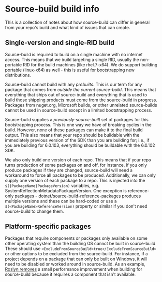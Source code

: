 # Source-build build info

This is a collection of notes about how source-build can differ in general
from your repo's build and what kind of issues that can create.

## Single-version and single-RID build

Source-build is required to build on a single machine with no internet
access.  This means that we build targeting a single RID, usually the
non-portable RID for the build machines (like rhel.7-x64).  We do
support building portable (linux-x64) as well - this is useful for
bootstrapping new distributions.

Source-build cannot build with any *prebuilts*.  This is our term for
any package that comes from *outside the current source-build*.  This means
that everything that ships out of source-build and everything that is used to
build those shipping products must come from the source-build in progress.
Packages from nuget.org, Microsoft builds, or other unrelated source-builds
cannot be used in source-build except in a limited bootstrapping process.

Source-build supplies a *previously-source-built* set of packages for this
bootstrapping process.  This is one way we have of breaking cycles in the
build.  However, none of these packages can make it to the final build output.
This also means that your repo should be buildable with the immediately
previous version of the SDK than you are building for; i.e., if you are
building for 6.0.103, everything should be buildable with the 6.0.102 SDK.

We also only build one version of each repo.  This means that if your repo
turns production of some packages on and off, for instance, if you only
produce packages if they are changed, source-build will need a workaround
to force all packages to be produced.  Additionally, we can only supply
one version of each package to a repo.  This is injected into the
`$({PackageName}PackageVersion)` variables, e.g. SystemReflectionMetadataPackageVersion.
One exception is reference-only packages -
[dotnet/source-build-reference-packages](https://github.com/dotnet/source-build-reference-packages)
produces multiple versions and these can be hard-coded or use a
`$(<PackageName>ReferenceVersion)` property or similar if you don't
need source-build to change them.

## Platform-specific packages

Packages that require components or packages only available on some other
operating system than the building OS cannot be built in source-build.
These should use `<ExcludeFromSourceBuild>true</ExcludeFromSourceBuild>` or
other options to be excluded from the source-build.  For instance, if a
project depends on a package that can only be built on Windows, it will need
to be disabled or worked around in source-build.  As an example,
[Roslyn removes](https://github.com/dotnet/roslyn/blob/b999a65c8b0feeccb2b58da3d7a6e80e5f08feab/src/Workspaces/Core/Portable/Storage/PersistentStorageExtensions.cs#L23)
a small performance improvement when building for source-build because it
requires a component that isn't available.